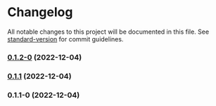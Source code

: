 # Changelog

All notable changes to this project will be documented in this file. See [standard-version](https://github.com/conventional-changelog/standard-version) for commit guidelines.

### [0.1.2-0](https://github.com/manju4ever/fastify-swagger-generate/compare/v0.1.1...v0.1.2-0) (2022-12-04)

### [0.1.1](https://github.com/manju4ever/fastify-swagger-generate/compare/v0.1.1-0...v0.1.1) (2022-12-04)

### 0.1.1-0 (2022-12-04)
